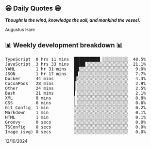 ## 😄 Daily Quotes 😄

_**Thought is the wind, knowledge the sail, and mankind the vessel.**_

Augustus Hare



## 📊 Weekly development breakdown 📊

<pre>TypeScript  8 hrs 11 mins  ██████████▏░░░░░░░░░░  48.5%
JavaScript  3 hrs 33 mins  ████▍░░░░░░░░░░░░░░░░  21.1%
YAML        1 hr 31 mins   █▉░░░░░░░░░░░░░░░░░░░   9.0%
JSON        1 hr 17 mins   █▌░░░░░░░░░░░░░░░░░░░   7.7%
Docker      44 mins        ▉░░░░░░░░░░░░░░░░░░░░   4.3%
CocoaPods   28 mins        ▌░░░░░░░░░░░░░░░░░░░░   2.9%
Other       24 mins        ▌░░░░░░░░░░░░░░░░░░░░   2.5%
Bash        21 mins        ▍░░░░░░░░░░░░░░░░░░░░   2.1%
XML         8 mins         ▏░░░░░░░░░░░░░░░░░░░░   0.8%
CSS         6 mins         ▏░░░░░░░░░░░░░░░░░░░░   0.6%
Git Config  1 min          ░░░░░░░░░░░░░░░░░░░░░   0.2%
Markdown    1 min          ░░░░░░░░░░░░░░░░░░░░░   0.1%
HTML        1 min          ░░░░░░░░░░░░░░░░░░░░░   0.1%
Groovy      0 secs         ░░░░░░░░░░░░░░░░░░░░░   0.0%
TSConfig    0 secs         ░░░░░░░░░░░░░░░░░░░░░   0.0%
Image (svg) 0 secs         ░░░░░░░░░░░░░░░░░░░░░   0.0%</pre>

12/10/2024